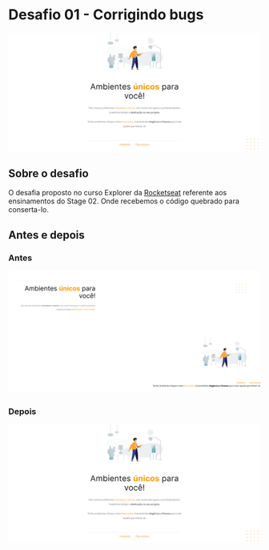 # Desafio 01 - Corrigindo bugs
<img src="./images/screenshot.png"/>

## Sobre o desafio
O desafia proposto no curso Explorer da [Rocketseat](https://www.rocketseat.com.br/) referente aos ensinamentos do Stage 02. Onde recebemos o código quebrado para conserta-lo.

## Antes e depois
### Antes
  <img src="./images/screenshot2.png"/>
  
### Depois
  <img src="./images/screenshot.png"/>


